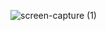 ![screen-capture (1)](https://github.com/arybdrt0/simple-todo-go/assets/108178252/cfebd017-307a-4156-8b3f-14620425af05)
